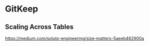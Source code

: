 # GitKeep


## Scaling Across Tables

https://medium.com/soluto-engineering/size-matters-5aeeb462900a

